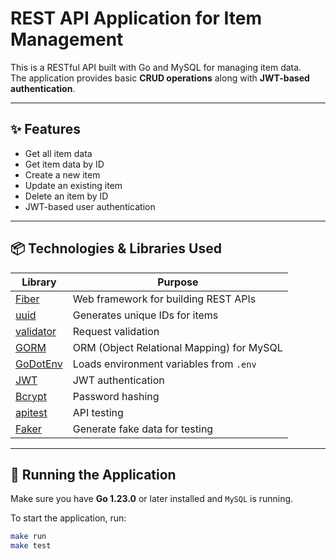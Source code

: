 # REST API Application for Item Management

This is a RESTful API built with Go and MySQL for managing item data.  
The application provides basic **CRUD operations** along with **JWT-based authentication**.

---

## ✨ Features

- Get all item data
- Get item data by ID
- Create a new item
- Update an existing item
- Delete an item by ID
- JWT-based user authentication

---

## 📦 Technologies & Libraries Used

| Library      | Purpose                                                   |
|--------------|-----------------------------------------------------------|
| [Fiber](https://github.com/gofiber/fiber)       | Web framework for building REST APIs       |
| [uuid](https://github.com/google/uuid)         | Generates unique IDs for items             |
| [validator](https://github.com/go-playground/validator)   | Request validation                         |
| [GORM](https://gorm.io/)           | ORM (Object Relational Mapping) for MySQL  |
| [GoDotEnv](https://github.com/joho/godotenv)     | Loads environment variables from `.env`    |
| [JWT](https://github.com/golang-jwt/jwt)          | JWT authentication                         |
| [Bcrypt](https://pkg.go.dev/golang.org/x/crypto/bcrypt)       | Password hashing                           |
| [apitest](https://github.com/steinfletcher/apitest)       | API testing                                |
| [Faker](https://github.com/bxcodec/faker)         | Generate fake data for testing             |

---

## 🚀 Running the Application

Make sure you have **Go 1.23.0** or later installed and `MySQL` is running.

To start the application, run:
```bash
make run
make test

